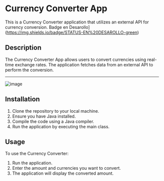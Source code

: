 # Currency Converter App

This is a Currency Converter application that utilizes an external API for currency conversion.
Badge en Desarollo](https://img.shields.io/badge/STATUS-EN%20DESAROLLO-green)

## Description

The Currency Converter App allows users to convert currencies using real-time exchange rates. The application fetches data from an external API to perform the conversion.
___
![image](https://github.com/user-attachments/assets/5bffccb8-0d26-4359-9181-e7002180dd3e)

## Installation

1. Clone the repository to your local machine.
2. Ensure you have Java installed.
3. Compile the code using a Java compiler.
4. Run the application by executing the main class.

## Usage

To use the Currency Converter:
1. Run the application.
2. Enter the amount and currencies you want to convert.
3. The application will display the converted amount.
